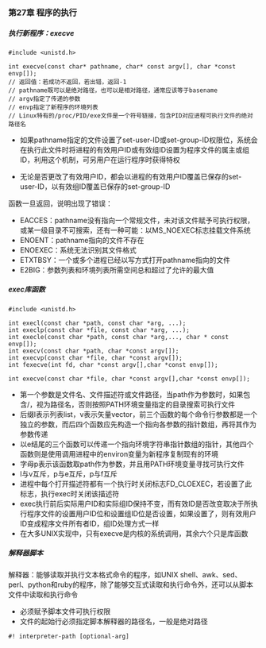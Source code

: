 ### 第27章 程序的执行

##### 执行新程序：execve

```
#include <unistd.h>

int execve(const char* pathname, char* const argv[], char *const envp[]);
// 返回值：若成功不返回，若出错，返回-1
// pathname既可以是绝对路径，也可以是相对路径，通常应该等于basename
// argv指定了传递的参数
// envp指定了新程序的环境列表
// Linux特有的/proc/PID/exe文件是一个符号链接，包含PID对应进程可执行文件的绝对路径名
```

* 如果pathname指定的文件设置了set-user-ID或set-group-ID权限位，系统会在执行此文件时将进程的有效用户ID或有效组ID设置为程序文件的属主或组ID，利用这个机制，可另用户在运行程序时获得特权

* 无论是否更改了有效用户ID，都会以进程的有效用户ID覆盖已保存的set-user-ID，以有效组ID覆盖已保存的set-group-ID

函数一旦返回，说明出现了错误：

* EACCES：pathname没有指向一个常规文件，未对该文件赋予可执行权限，或某一级目录不可搜索，还有一种可能：以MS_NOEXEC标志挂载文件系统
* ENOENT：pathname指向的文件不存在
* ENOEXEC：系统无法识别其文件格式
* ETXTBSY：一个或多个进程已经以写方式打开pathname指向的文件
* E2BIG：参数列表和环境列表所需空间总和超过了允许的最大值

##### exec库函数

```
#include <unistd.h>

int execl(const char *path, const char *arg, ...);
int execlp(const char *file, const char *arg, ...);
int execle(const char *path, const char *arg,..., char * const envp[]);
int execv(const char *path, char *const argv[]);
int execvp(const char *file, char *const argv[]);
int fexecve(int fd, char *const argv[],char *const envp[]);

int execve(const char *file, char *const argv[],char *const envp[]);
```

- 第一个参数是文件名、文件描述符或文件路径，当path作为参数时，如果包含/，视为路径名，否则按照PATH环境变量指定的目录搜索可执行文件
- 后缀l表示列表list，v表示矢量vector，前三个函数的每个命令行参数都是一个独立的参数，而后四个函数应先构造一个指向各参数的指针数组，再将其作为参数传递
- 以e结尾的三个函数可以传递一个指向环境字符串指针数组的指针，其他四个函数则是使用调用进程中的environ变量为新程序复制现有的环境
- 字母p表示该函数取path作为参数，并且用PATH环境变量寻找可执行文件
- l与v互斥，p与e互斥，p与f互斥
- 进程中每个打开描述符都有一个执行时关闭标志FD_CLOEXEC，若设置了此标志，执行exec时关闭该描述符
- exec执行前后实际用户ID和实际组ID保持不变，而有效ID是否改变取决于所执行程序文件的设置用户ID位和设置组ID位是否设置，如果设置了，则有效用户ID变成程序文件所有者ID，组ID处理方式一样
- 在大多UNIX实现中，只有execve是内核的系统调用，其余六个只是库函数

##### 解释器脚本

解释器：能够读取并执行文本格式命令的程序，如UNIX shell、awk、sed、perl、python和ruby的程序，除了能够交互式读取和执行命令外，还可以从脚本文件中读取和执行命令

* 必须赋予脚本文件可执行权限
* 文件的起始行必须指定脚本解释器的路径名，一般是绝对路径

```
#! interpreter-path [optional-arg]
```

